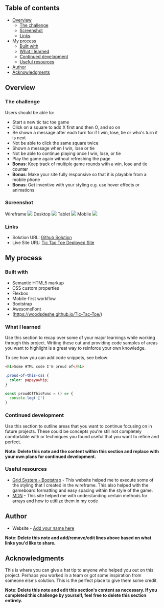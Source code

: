 

## Table of contents

- [Overview](#overview)
  - [The challenge](#the-challenge)
  - [Screenshot](#screenshot)
  - [Links](#links)
- [My process](#my-process)
  - [Built with](#built-with)
  - [What I learned](#what-i-learned)
  - [Continued development](#continued-development)
  - [Useful resources](#useful-resources)
- [Author](#author)
- [Acknowledgments](#acknowledgments)

## Overview

### The challenge

Users should be able to:

- Start a new tic tac toe game
- Click on a square to add X first and then O, and so on
- Be shown a message after each turn for if I win, lose, tie or who's turn it is next
- Not be able to click the same square twice
- Shown a message when I win, lose or tie
- Not be able to continue playing once I win, lose, or tie
- Play the game again without refreshing the page
- **Bonus**: Keep track of multiple game rounds with a win, lose and tie counter
- **Bonus**: Make your site fully responsive so that it is playable from a mobile phone
- **Bonus**: Get inventive with your styling e.g. use hover effects or animations

### Screenshot
Wireframe
![](./Screenshot/Wireframe%201.png)
Desktop
![](./Screenshot/game-desktop-3.png)
Tablet
![](./Screenshot/game-tablet.jpg)
Mobile
![](./Screenshot/game-mobile.jpg)

### Links

- Solution URL: [Github Solution](https://github.com/woodsdeshe/Tic-Tac-Toe)
- Live Site URL: [Tic Tac Toe Deployed Site](https://woodsdeshe.github.io/Tic-Tac-Toe/)

## My process

### Built with

- Semantic HTML5 markup
- CSS custom properties
- Flexbox
- Mobile-first workflow
- Bootstrap
- AwesomeFont
- (https://woodsdeshe.github.io/Tic-Tac-Toe/)

### What I learned

Use this section to recap over some of your major learnings while working through this project. Writing these out and providing code samples of areas you want to highlight is a great way to reinforce your own knowledge.

To see how you can add code snippets, see below:

```html
<h1>Some HTML code I'm proud of</h1>
```
```css
.proud-of-this-css {
  color: papayawhip;
}
```
```js
const proudOfThisFunc = () => {
  console.log('🎉')
}
```
 

### Continued development

Use this section to outline areas that you want to continue focusing on in future projects. These could be concepts you're still not completely comfortable with or techniques you found useful that you want to refine and perfect.

**Note: Delete this note and the content within this section and replace with your own plans for continued development.**

### Useful resources

- [Grid System - Bootstrap](https://getbootstrap.com/docs/5.3/layout/grid/) - This website helped me to execute some of the styling that I created in the wireframe. This also helped with the gameboard formatting and easy spacing within the style of the game.
- [MDN](https://developer.mozilla.org/en-US/) - This site helped me with understanding certain methods for arrays and how to utitlize them in my code


## Author

- Website - [Add your name here](https://www.your-site.com)

**Note: Delete this note and add/remove/edit lines above based on what links you'd like to share.**

## Acknowledgments

This is where you can give a hat tip to anyone who helped you out on this project. Perhaps you worked in a team or got some inspiration from someone else's solution. This is the perfect place to give them some credit.

**Note: Delete this note and edit this section's content as necessary. If you completed this challenge by yourself, feel free to delete this section entirely.**
